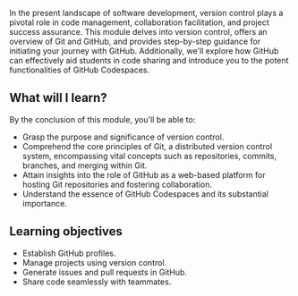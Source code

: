 In the present landscape of software development, version control plays a pivotal role in code management, collaboration facilitation, and project success assurance. This module delves into version control, offers an overview of Git and GitHub, and provides step-by-step guidance for initiating your journey with GitHub. Additionally, we'll explore how GitHub can effectively aid students in code sharing and introduce you to the potent functionalities of GitHub Codespaces. 

## What will I learn?

By the conclusion of this module, you'll be able to:

- Grasp the purpose and significance of version control.
- Comprehend the core principles of Git, a distributed version control system, encompassing vital concepts such as repositories, commits, branches, and merging within Git.
- Attain insights into the role of GitHub as a web-based platform for hosting Git repositories and fostering collaboration.
- Understand the essence of GitHub Codespaces and its substantial importance.

## Learning objectives

- Establish GitHub profiles.
- Manage projects using version control.
- Generate issues and pull requests in GitHub.
- Share code seamlessly with teammates.
